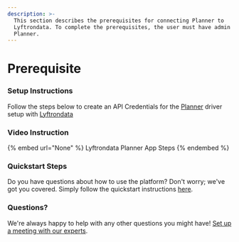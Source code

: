 ```yaml
---
description: >-
  This section describes the prerequisites for connecting Planner to
  Lyftrondata. To complete the prerequisites, the user must have admin access to
  Planner.
---
```


# Prerequisite

<mark style="color:blue;"></mark>

### Setup Instructions

Follow the steps below to create an API Credentials for the [Planner](None) driver setup with [Lyftrondata](https://www.lyftrondata.com)

### Video Instruction

{% embed url="None" %}
Lyftrondata Planner App Steps
{% endembed %}

### Quickstart Steps

Do you have questions about how to use the platform? Don't worry; we've got you covered. Simply follow the quickstart instructions [here](README.md).

### Questions? <a href="#questions" id="questions"></a>

We're always happy to help with any other questions you might have! [Set up a meeting with our experts](https://www.lyftrondata.com/book-a-meeting/).

